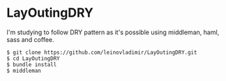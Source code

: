 # LayOutingDRY
I'm studying to follow DRY pattern as it's possible using middleman, haml, sass and coffee.


```
$ git clone https://github.com/leinovladimir/LayOutingDRY.git 
$ cd LayOutingDRY
$ bundle install
$ middleman
```
